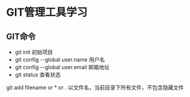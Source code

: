 # GIT管理工具学习

## GIT命令










 - git init 初始项目
 - git config --global user.name 用户名
 - git config --global user.email 邮箱地址
 - git status 查看状态
 
 git add filename or * or . 以文件名，当前目录下所有文件，不包含隐藏文件
 


